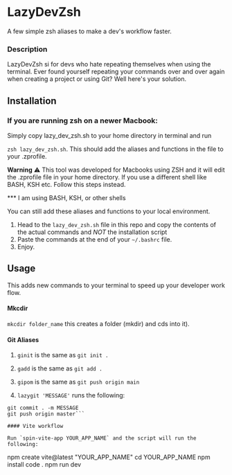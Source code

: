# LazyDevZsh
A few simple zsh aliases to make a dev's workflow faster.

### Description
LazyDevZsh si for devs who hate repeating themselves when using the terminal.
Ever found yourself repeating your commands over and over again when creating a project or using Git? Well here's your solution.

## Installation 

### If you are running zsh on a newer Macbook: 

Simply copy lazy_dev_zsh.sh to your home directory in terminal and run 

`zsh lazy_dev_zsh.sh`.
This should add the aliases and functions in the file to your .zprofile.

**Warning**
:warning: This tool was developed for Macbooks using ZSH and it will edit the .zprofile file in your home directory. If you use a different shell like BASH, KSH etc. Follow this steps instead.

*** I am using BASH, KSH, or other shells

You can still add these aliases and functions to your local environment. 

1. Head to the `lazy_dev_zsh.sh` file in this repo and copy the contents of the actual commands and *NOT* the installation script
2. Paste the commands at the end of your `~/.bashrc` file.
3. Enjoy.

## Usage

This adds new commands to your terminal to speed up your developer work flow.

#### Mkcdir

`mkcdir folder_name` this creates a folder (mkdir) and cds into it).

#### Git Aliases

1. `ginit` is the same as `git init .`
2. `gadd` is the same as `git add .`
3. `gipom` is the same as `git push origin main`

4. `lazygit 'MESSAGE'` runs the following:
```git add . 
git commit . -m MESSAGE 
git push origin master```

#### Vite workflow

Run `spin-vite-app YOUR_APP_NAME` and the script will run the following: 
```
npm create vite@latest "YOUR_APP_NAME"
cd YOUR_APP_NAME
npm install
code .
npm run dev
```
